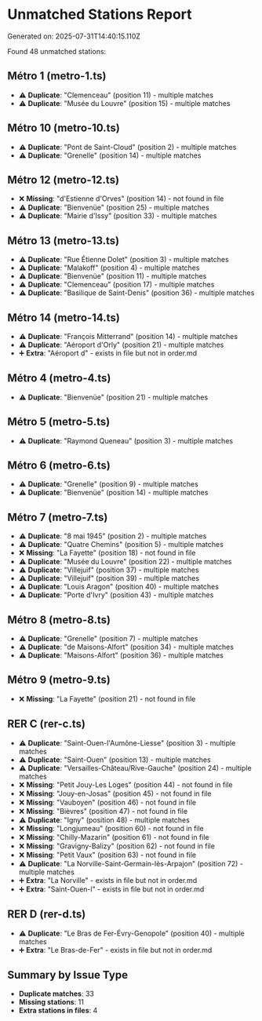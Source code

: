 # Unmatched Stations Report
Generated on: 2025-07-31T14:40:15.110Z

Found 48 unmatched stations:

## Métro 1 (metro-1.ts)

- ⚠️ **Duplicate**: "Clemenceau" (position 11) - multiple matches
- ⚠️ **Duplicate**: "Musée du Louvre" (position 15) - multiple matches

## Métro 10 (metro-10.ts)

- ⚠️ **Duplicate**: "Pont de Saint-Cloud" (position 2) - multiple matches
- ⚠️ **Duplicate**: "Grenelle" (position 14) - multiple matches

## Métro 12 (metro-12.ts)

- ❌ **Missing**: "d'Estienne d'Orves" (position 14) - not found in file
- ⚠️ **Duplicate**: "Bienvenüe" (position 25) - multiple matches
- ⚠️ **Duplicate**: "Mairie d'Issy" (position 33) - multiple matches

## Métro 13 (metro-13.ts)

- ⚠️ **Duplicate**: "Rue Étienne Dolet" (position 3) - multiple matches
- ⚠️ **Duplicate**: "Malakoff" (position 4) - multiple matches
- ⚠️ **Duplicate**: "Bienvenüe" (position 11) - multiple matches
- ⚠️ **Duplicate**: "Clemenceau" (position 17) - multiple matches
- ⚠️ **Duplicate**: "Basilique de Saint-Denis" (position 36) - multiple matches

## Métro 14 (metro-14.ts)

- ⚠️ **Duplicate**: "François Mitterrand" (position 14) - multiple matches
- ⚠️ **Duplicate**: "Aéroport d'Orly" (position 21) - multiple matches
- ➕ **Extra**: "Aéroport d" - exists in file but not in order.md

## Métro 4 (metro-4.ts)

- ⚠️ **Duplicate**: "Bienvenüe" (position 21) - multiple matches

## Métro 5 (metro-5.ts)

- ⚠️ **Duplicate**: "Raymond Queneau" (position 3) - multiple matches

## Métro 6 (metro-6.ts)

- ⚠️ **Duplicate**: "Grenelle" (position 9) - multiple matches
- ⚠️ **Duplicate**: "Bienvenüe" (position 14) - multiple matches

## Métro 7 (metro-7.ts)

- ⚠️ **Duplicate**: "8 mai 1945" (position 2) - multiple matches
- ⚠️ **Duplicate**: "Quatre Chemins" (position 5) - multiple matches
- ❌ **Missing**: "La Fayette" (position 18) - not found in file
- ⚠️ **Duplicate**: "Musée du Louvre" (position 22) - multiple matches
- ⚠️ **Duplicate**: "Villejuif" (position 37) - multiple matches
- ⚠️ **Duplicate**: "Villejuif" (position 39) - multiple matches
- ⚠️ **Duplicate**: "Louis Aragon" (position 40) - multiple matches
- ⚠️ **Duplicate**: "Porte d'Ivry" (position 43) - multiple matches

## Métro 8 (metro-8.ts)

- ⚠️ **Duplicate**: "Grenelle" (position 7) - multiple matches
- ⚠️ **Duplicate**: "de Maisons-Alfort" (position 34) - multiple matches
- ⚠️ **Duplicate**: "Maisons-Alfort" (position 36) - multiple matches

## Métro 9 (metro-9.ts)

- ❌ **Missing**: "La Fayette" (position 21) - not found in file

## RER C (rer-c.ts)

- ⚠️ **Duplicate**: "Saint-Ouen-l'Aumône-Liesse" (position 3) - multiple matches
- ⚠️ **Duplicate**: "Saint-Ouen" (position 13) - multiple matches
- ⚠️ **Duplicate**: "Versailles-Château/Rive-Gauche" (position 24) - multiple matches
- ❌ **Missing**: "Petit Jouy-Les Loges" (position 44) - not found in file
- ❌ **Missing**: "Jouy-en-Josas" (position 45) - not found in file
- ❌ **Missing**: "Vauboyen" (position 46) - not found in file
- ❌ **Missing**: "Bièvres" (position 47) - not found in file
- ⚠️ **Duplicate**: "Igny" (position 48) - multiple matches
- ❌ **Missing**: "Longjumeau" (position 60) - not found in file
- ❌ **Missing**: "Chilly-Mazarin" (position 61) - not found in file
- ❌ **Missing**: "Gravigny-Balizy" (position 62) - not found in file
- ❌ **Missing**: "Petit Vaux" (position 63) - not found in file
- ⚠️ **Duplicate**: "La Norville-Saint-Germain-lès-Arpajon" (position 72) - multiple matches
- ➕ **Extra**: "La Norville" - exists in file but not in order.md
- ➕ **Extra**: "Saint-Ouen-l" - exists in file but not in order.md

## RER D (rer-d.ts)

- ⚠️ **Duplicate**: "Le Bras de Fer-Évry-Genopole" (position 40) - multiple matches
- ➕ **Extra**: "Le Bras-de-Fer" - exists in file but not in order.md

## Summary by Issue Type

- **Duplicate matches**: 33
- **Missing stations**: 11
- **Extra stations in files**: 4
